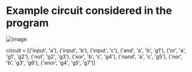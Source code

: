 # Example circuit considered in the program
![image](https://github.com/RohithNagesh/D_algorithm/assets/103078929/bea84fdf-5f1f-4d6c-87a1-0120c65d1296)

circuit = [('input', 'a'), ('input', 'b'), ('input', 'c'), ('and', 'a', 'b', 'g1'), ('or', 'a', 'g1', 'g2'), ('not', 'g2', 'g3'), ('xor', 'b', 'c', 'g4'), ('nand', 'a', 'c', 'g5'), ('nor', 'b', 'g3', 'g6'), ('xnor', 'g4', 'g5', 'g7')]
